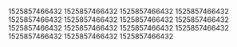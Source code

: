 1525857466432
1525857466432
1525857466432
1525857466432
1525857466432
1525857466432
1525857466432
1525857466432
1525857466432
1525857466432
1525857466432
1525857466432
1525857466432
1525857466432
1525857466432